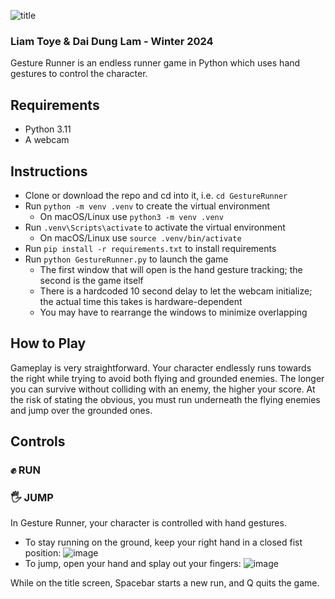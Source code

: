 ![title](https://github.com/lctoye/GestureRunner/assets/111930021/47400c5b-c43b-4a68-af5f-a33f4411644b)

### Liam Toye & Dai Dung Lam - Winter 2024

Gesture Runner is an endless runner game in Python which uses hand gestures to control the character.

## Requirements
- Python 3.11
- A webcam

## Instructions
- Clone or download the repo and cd into it, i.e. `cd GestureRunner`
- Run `python -m venv .venv` to create the virtual environment
    - On macOS/Linux use `python3 -m venv .venv`
- Run `.venv\Scripts\activate` to activate the virtual environment
    - On macOS/Linux use `source .venv/bin/activate`
- Run `pip install -r requirements.txt` to install requirements
- Run `python GestureRunner.py` to launch the game
    - The first window that will open is the hand gesture tracking; the second is the game itself
    - There is a hardcoded 10 second delay to let the webcam initialize; the actual time this takes is hardware-dependent
    - You may have to rearrange the windows to minimize overlapping
 
## How to Play
Gameplay is very straightforward. Your character endlessly runs towards the right while trying to avoid both flying and grounded enemies. The longer you can survive without colliding with an enemy, the higher your score. At the risk of stating the obvious, you must run underneath the flying enemies and jump over the grounded ones.

## Controls
### ✊ RUN
### 🖐️ JUMP
In Gesture Runner, your character is controlled with hand gestures.
- To stay running on the ground, keep your right hand in a closed fist position:
  ![image](https://github.com/lctoye/GestureRunner/assets/111930021/fe53704f-94a9-4288-9766-bd37a937c216)
- To jump, open your hand and splay out your fingers:
  ![image](https://github.com/lctoye/GestureRunner/assets/111930021/312465be-99e8-4188-b2e5-25c12601e28c)

While on the title screen, Spacebar starts a new run, and Q quits the game.
